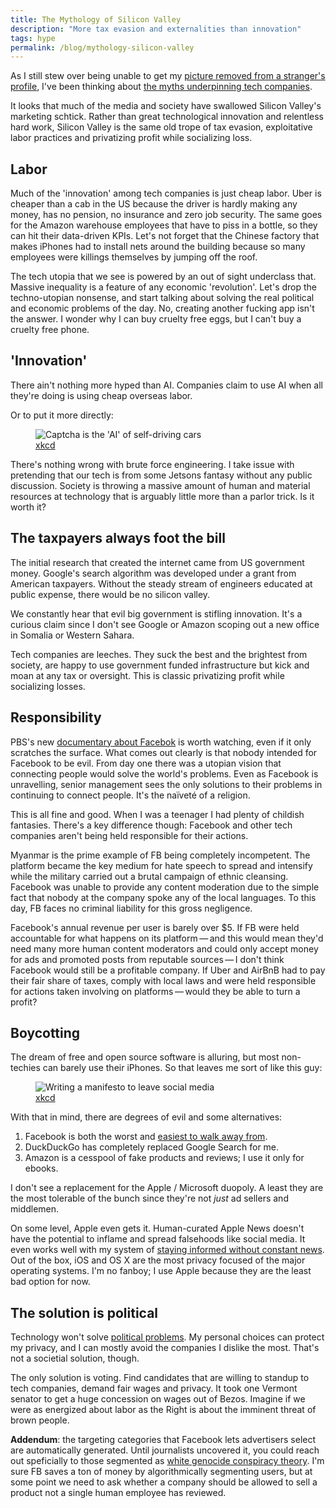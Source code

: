 ```yaml
--- 
title: The Mythology of Silicon Valley
description: "More tax evasion and externalities than innovation"
tags: hype
permalink: /blog/mythology-silicon-valley
--- 
```


As I still stew over being unable to get my [picture removed from a stranger's profile][opt], I've been thinking about [the myths underpinning tech companies][asv]. 

It looks that much of the media and society have swallowed Silicon Valley's marketing schtick. Rather than great technological innovation and relentless hard work, Silicon Valley is the same old trope of tax evasion, exploitative labor practices and privatizing profit while socializing loss. 

## Labor

Much of the 'innovation' among tech companies is just cheap labor. Uber is cheaper than a cab in the US because the driver is hardly making any money, has no pension, no insurance and zero job security. The same goes for the Amazon warehouse employees that have to piss in a bottle, so they can hit their data-driven KPIs. Let's not forget that the Chinese factory that makes iPhones had to install nets around the building because so many employees were killings themselves by jumping off the roof. 

The tech utopia that we see is powered by an out of sight underclass that. Massive inequality is a feature of any economic 'revolution'. Let's drop the techno-utopian nonsense, and start talking about solving the real political and economic problems of the day. No, creating another fucking app isn't the answer. I wonder why I can buy cruelty free eggs, but I can't buy a cruelty free phone. 

## 'Innovation' 

There ain't nothing more hyped than AI. Companies claim to use AI when all they're doing is using cheap overseas labor. 

Or to put it more directly:

<figure><img loading="lazy" src="https://imgs.xkcd.com/comics/self_driving.png" alt="Captcha is the 'AI' of self-driving cars">
<figcaption><a href="https://www.xkcd.com/1897">xkcd</a></figcaption>
</figure>

There's nothing wrong with brute force engineering. I take issue with pretending that our tech is from some Jetsons fantasy without any public discussion. Society is throwing a massive amount of human and material resources at technology that is arguably little more than a parlor trick. Is it worth it? 

## The taxpayers always foot the bill 

The initial research that created the internet came from US government money. Google's search algorithm was developed under a grant from American taxpayers. Without the steady stream of engineers educated at public expense, there would be no silicon valley. 

We constantly hear that evil big government is stifling innovation. It's a curious claim since I don't see Google or Amazon scoping out a new office in Somalia or Western Sahara. 

Tech companies are leeches. They suck the best and the brightest from society, are happy to use government funded infrastructure but kick and moan at any tax or oversight. This is classic privatizing profit while socializing losses. 

## Responsibility

PBS's new [documentary about Facebok][doc] is worth watching, even if it only scratches the surface. What comes out clearly is that nobody intended for Facebook to be evil. From day one there was a utopian vision that connecting people would solve the world's problems. Even as Facebook is unravelling, senior management sees the only solutions to their problems in continuing to connect people. It's the naïveté of a religion. 

This is all fine and good. When I was a teenager I had plenty of childish fantasies. There's a key difference though: Facebook and other tech companies aren't being held responsible for their actions. 

Myanmar is the prime example of FB being completely incompetent. The platform became the key medium for hate speech to spread and intensify while the military carried out a brutal campaign of ethnic cleansing. Facebook was unable to provide any content moderation due to the simple fact that nobody at the company spoke any of the local languages. To this day, FB faces no criminal liability for this gross negligence.  

Facebook's annual revenue per user is barely over $5. If FB were held accountable for what happens on its platform&thinsp;—&thinsp;and this would mean they'd need many more human content moderators and could only accept money for ads and promoted posts from reputable sources&thinsp;—&thinsp;I don't think Facebook would still be a profitable company. If Uber and AirBnB had to pay their fair share of taxes, comply with local laws and were held responsible for actions taken involving on platforms&thinsp;—&thinsp;would they be able to turn a profit? 

## Boycotting 

The dream of free and open source software is alluring, but most non-techies can barely use their iPhones. So that leaves me sort of like this guy: 

<figure><img loading="lazy" src="https://imgs.xkcd.com/comics/social_media_announcement.png" alt="Writing a manifesto to leave social media">
<figcaption><a href="https://www.xkcd.com/2045/">xkcd</a></figcaption>
</figure>


With that in mind, there are degrees of evil and some alternatives:
1. Facebook is both the worst and [easiest to walk away from][del]. 
2. DuckDuckGo has completely replaced Google Search for me. 
3. Amazon is a cesspool of fake products and reviews; I use it only for ebooks. 

I don't see a replacement for the Apple / Microsoft duopoly. A least they are the most tolerable of the bunch since they're not *just* ad sellers and middlemen. 

On some level, Apple even gets it. Human-curated Apple News doesn't have the potential to inflame and spread falsehoods like social media. It even works well with my system of [staying informed without constant news][new]. Out of the box, iOS and OS X are the most privacy focused of the major operating systems. I'm no fanboy; I use Apple because they are the least bad option for now. 

## The solution is political

Technology won't solve [political problems][tpp]. My personal choices can protect my privacy, and I can mostly avoid the companies I dislike the most. That's not a societial solution, though. 
  
The only solution is voting. Find candidates that are willing to standup to tech companies, demand fair wages and privacy. It took one Vermont senator to get a huge concession on wages out of Bezos. Imagine if we were as energized about labor as the Right is about the imminent threat of brown people. 

**Addendum**: the targeting categories that Facebook lets advertisers select are automatically generated. Until journalists uncovered it, you could reach out speficially to those segmented as [white genocide conspiracy theory][wgn].  I'm sure FB saves a ton of money by algorithmically segmenting users, but at some point we need to ask whether a company should be allowed to sell a product not a single human employee has reviewed. 
   
 [opt]: /blog/opt-in 
 [asv]: https://www.wired.com/story/alternative-history-of-silicon-valley-disruption/
 [doc]: https://www.pbs.org/wgbh/frontline/film/facebook-dilemma/
 [del]: /blog/delete-facebook
 [new]: /blog/staying-informed-without-the-news
 [tpp]: /blog/technology-wont-solve-political-problems
 [wgn]: https://theintercept.com/2018/11/02/facebook-ads-white-supremacy-pittsburgh-shooting/
